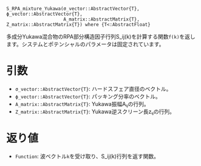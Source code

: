```
S_RPA_mixture_Yukawa(σ_vector::AbstractVector{T}, ϕ_vector::AbstractVector{T}, 
                     A_matrix::AbstractMatrix{T}, Z_matrix::AbstractMatrix{T}) where {T<:AbstractFloat}
```

多成分Yukawa混合物のRPA部分構造因子行列S_ij(k)を計算する関数`f(k)`を返します。システムとポテンシャルのパラメータは固定されています。

# 引数

  * `σ_vector::AbstractVector{T}`: ハードスフェア直径のベクトル。
  * `ϕ_vector::AbstractVector{T}`: パッキング分率のベクトル。
  * `A_matrix::AbstractMatrix{T}`: Yukawa振幅Aᵢⱼの行列。
  * `Z_matrix::AbstractMatrix{T}`: Yukawa逆スクリーン長zᵢⱼの行列。

# 返り値

  * `Function`: 波ベクトル`k`を受け取り、S_ij(k)行列を返す関数。
